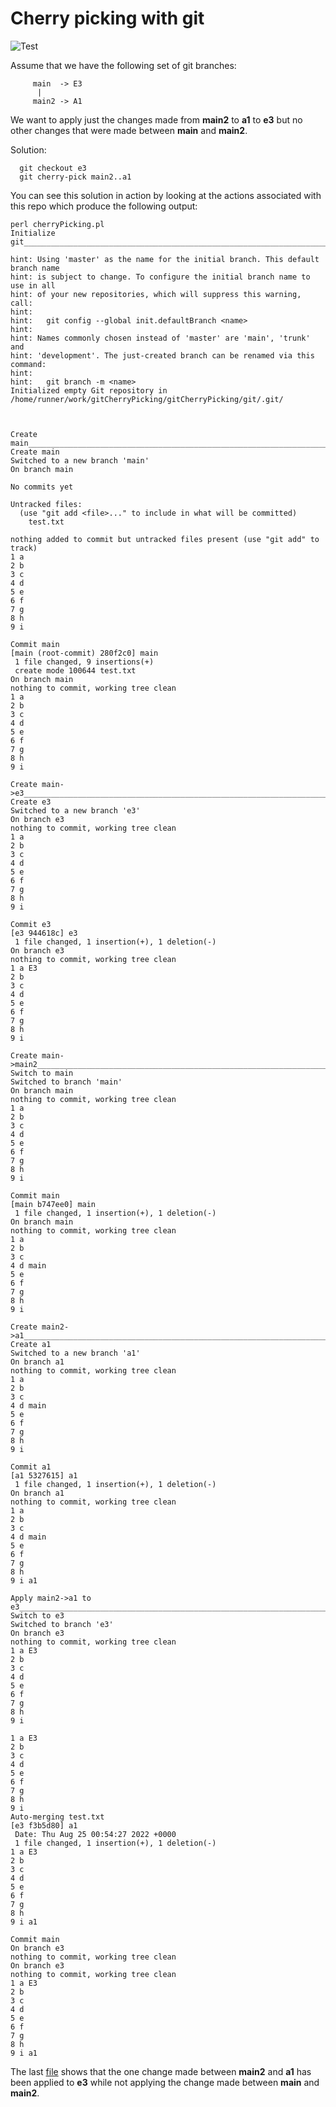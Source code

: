 # Cherry picking with git

![Test](https://github.com/philiprbrenan/gitCherryPicking/workflows/Test/badge.svg)

Assume that we have the following set of git branches:
```
     main  -> E3
      |
     main2 -> A1
```
We want to apply just the changes made from __main2__ to __a1__ to __e3__ but no other
changes that were made between __main__ and __main2__.

Solution:
```
  git checkout e3
  git cherry-pick main2..a1
```

You can see this solution in action by looking at the actions associated with
this repo which produce the following output:

```
perl cherryPicking.pl
Initialize git__________________________________________________________________________________________________________

hint: Using 'master' as the name for the initial branch. This default branch name
hint: is subject to change. To configure the initial branch name to use in all
hint: of your new repositories, which will suppress this warning, call:
hint:
hint: 	git config --global init.defaultBranch <name>
hint:
hint: Names commonly chosen instead of 'master' are 'main', 'trunk' and
hint: 'development'. The just-created branch can be renamed via this command:
hint:
hint: 	git branch -m <name>
Initialized empty Git repository in /home/runner/work/gitCherryPicking/gitCherryPicking/git/.git/



Create main_____________________________________________________________________________________________________________
Create main
Switched to a new branch 'main'
On branch main

No commits yet

Untracked files:
  (use "git add <file>..." to include in what will be committed)
	test.txt

nothing added to commit but untracked files present (use "git add" to track)
1 a
2 b
3 c
4 d
5 e
6 f
7 g
8 h
9 i

Commit main
[main (root-commit) 280f2c0] main
 1 file changed, 9 insertions(+)
 create mode 100644 test.txt
On branch main
nothing to commit, working tree clean
1 a
2 b
3 c
4 d
5 e
6 f
7 g
8 h
9 i

Create main->e3_________________________________________________________________________________________________________
Create e3
Switched to a new branch 'e3'
On branch e3
nothing to commit, working tree clean
1 a
2 b
3 c
4 d
5 e
6 f
7 g
8 h
9 i

Commit e3
[e3 944618c] e3
 1 file changed, 1 insertion(+), 1 deletion(-)
On branch e3
nothing to commit, working tree clean
1 a E3
2 b
3 c
4 d
5 e
6 f
7 g
8 h
9 i

Create main->main2______________________________________________________________________________________________________
Switch to main
Switched to branch 'main'
On branch main
nothing to commit, working tree clean
1 a
2 b
3 c
4 d
5 e
6 f
7 g
8 h
9 i

Commit main
[main b747ee0] main
 1 file changed, 1 insertion(+), 1 deletion(-)
On branch main
nothing to commit, working tree clean
1 a
2 b
3 c
4 d main
5 e
6 f
7 g
8 h
9 i

Create main2->a1________________________________________________________________________________________________________
Create a1
Switched to a new branch 'a1'
On branch a1
nothing to commit, working tree clean
1 a
2 b
3 c
4 d main
5 e
6 f
7 g
8 h
9 i

Commit a1
[a1 5327615] a1
 1 file changed, 1 insertion(+), 1 deletion(-)
On branch a1
nothing to commit, working tree clean
1 a
2 b
3 c
4 d main
5 e
6 f
7 g
8 h
9 i a1

Apply main2->a1 to e3___________________________________________________________________________________________________
Switch to e3
Switched to branch 'e3'
On branch e3
nothing to commit, working tree clean
1 a E3
2 b
3 c
4 d
5 e
6 f
7 g
8 h
9 i

1 a E3
2 b
3 c
4 d
5 e
6 f
7 g
8 h
9 i
Auto-merging test.txt
[e3 f3b5d80] a1
 Date: Thu Aug 25 00:54:27 2022 +0000
 1 file changed, 1 insertion(+), 1 deletion(-)
1 a E3
2 b
3 c
4 d
5 e
6 f
7 g
8 h
9 i a1

Commit main
On branch e3
nothing to commit, working tree clean
On branch e3
nothing to commit, working tree clean
1 a E3
2 b
3 c
4 d
5 e
6 f
7 g
8 h
9 i a1
```

The last [file](https://en.wikipedia.org/wiki/Computer_file) shows that the one change made between __main2__ and __a1__ has
been applied to __e3__ while not applying the change made between __main__ and
__main2__.

